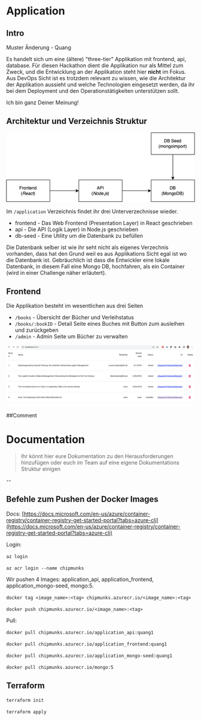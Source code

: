 # Application

## Intro

Muster Änderung - Quang

Es handelt sich um eine (ältere) "three-tier" Applikation mit frontend, api, database.
Für diesen Hackathon dient die Applikation nur als Mittel zum Zweck, und die Entwicklung an der Applikation steht hier **nicht** im Fokus. Aus DevOps Sicht ist es trotzdem relevant zu wissen, wie die Architektur der Applikation aussieht und welche Technologien eingesetzt werden, da ihr bei dem Deployment und den Operationstätigkeiten unterstützen sollt.

Ich bin ganz Deiner Meinung!

## Architektur und Verzeichnis Struktur

<img src="./application/docs/dobib.drawio.png">

Im `/application` Verzeichnis findet ihr drei Unterverzechnisse wieder.

- frontend - Das Web Frontend (Presentation Layer) in React geschrieben
- api - Die API (Logik Layer) in Node.js geschrieben
- db-seed - Eine Utility um die Datenbank zu befüllen

Die Datenbank selber ist wie ihr seht nicht als eigenes Verzechnis vorhanden, dass hat den Grund weil es aus Applikations Sicht egal ist wo die Datenbank ist. Gebräuchlich ist dass die Entwickler eine lokale Datenbank, in diesem Fall eine Mongo DB, hochfahren, als ein Container (wird in einer Challenge näher erläutert).

## Frontend

Die Applikation besteht im wesentlichen aus drei Seiten

- `/books` - Übersicht der Bücher und Verleihstatus
- `/books/:bookID` - Detail Seite eines Buches mit Button zum ausleihen und zurückgeben
- `/admin` - Admin Seite um Bücher zu verwalten

<img src="./application/docs/dobib.app.png">

##Comment

# Documentation

> Ihr könnt hier eure Dokumentation zu den Herausforderungen hinzufügen oder euch im Team auf eine eigene Dokumentations Struktur einigen

--

## Befehle zum Pushen der Docker Images

Docs: [https://docs.microsoft.com/en-us/azure/container-registry/container-registry-get-started-portal?tabs=azure-cli](https://docs.microsoft.com/en-us/azure/container-registry/container-registry-get-started-portal?tabs=azure-cli)

Login:

`az login`

`az acr login --name chipmunks`

Wir pushen 4 Images: application_api, application_frontend, application_mongo-seed, mongo:5.

`docker tag <image_name>:<tag> chipmunks.azurecr.io/<image_name>:<tag>`

`docker push chipmunks.azurecr.io/<image_name>:<tag>`

Pull:

`docker pull chipmunks.azurecr.io/application_api:quang1`

`docker pull chipmunks.azurecr.io/application_frontend:quang1`

`docker pull chipmunks.azurecr.io/application_mongo-seed:quang1`

`docker pull chipmunks.azurecr.io/mongo:5`

## Terraform

`terraform init`

`terraform apply`